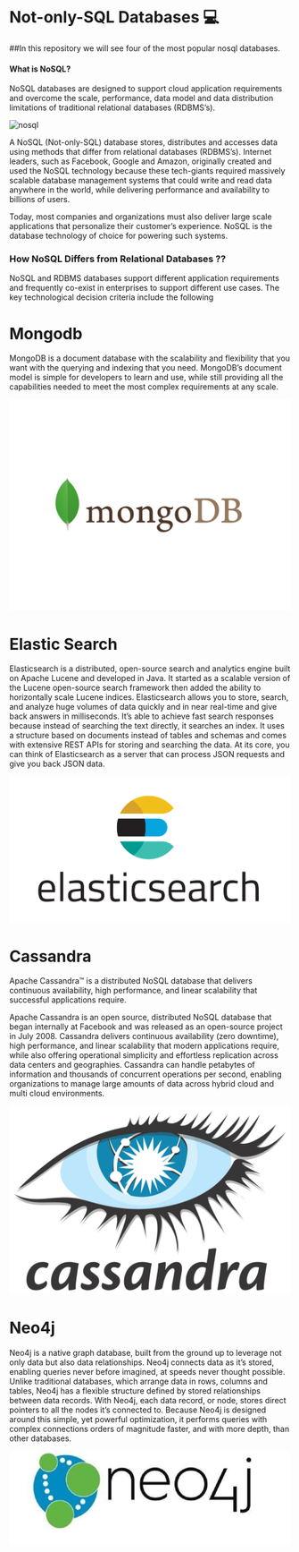 # Not-only-SQL Databases 💻 

##In this repository  we will see four of the most popular nosql databases.


#### What is NoSQL?

NoSQL databases are designed to support cloud application requirements and overcome the scale, performance, data model and data distribution limitations of traditional relational databases (RDBMS’s).

![nosql](/Users/nathanamar/Documents/github/No_SQL_DB/img/nosql.png)

A NoSQL (Not-only-SQL) database stores, distributes and accesses data using methods that differ from relational databases (RDBMS’s). Internet leaders, such as Facebook, Google and Amazon, originally created and used the NoSQL technology because these tech-giants required massively scalable database management systems that could write and read data anywhere in the world, while delivering performance and availability to billions of users.

Today, most companies and organizations must also deliver large scale applications that personalize their customer’s experience. NoSQL is the database technology of choice for powering such systems.

### How NoSQL Differs from Relational Databases ?? 
NoSQL and RDBMS databases support different application requirements and frequently co-exist in enterprises to support different use cases. The key technological decision criteria include the following

# Mongodb

MongoDB is a document database with the scalability and flexibility that you want with the querying and indexing that you need. MongoDB’s document model is simple for developers to learn and use, while still providing all the capabilities needed to meet the most complex requirements at any scale.

![mondodb](https://github.com/Nath19/No_SQL_DB/blob/master/img/mondodb.jpg)

# Elastic Search

Elasticsearch is a distributed, open-source search and analytics engine built on Apache Lucene and developed in Java. It started as a scalable version of the Lucene open-source search framework then added the ability to horizontally scale Lucene indices. Elasticsearch allows you to store, search, and analyze huge volumes of data quickly and in near real-time and give back answers in milliseconds. It’s able to achieve fast search responses because instead of searching the text directly, it searches an index. It uses a structure based on documents instead of tables and schemas and comes with extensive REST APIs for storing and searching the data. At its core, you can think of Elasticsearch as a server that can process JSON requests and give you back JSON data.


![elsaticsearch](https://github.com/Nath19/No_SQL_DB/blob/master/img/elsaticsearch.png)

# Cassandra

Apache Cassandra™ is a distributed NoSQL database that delivers continuous availability, high performance, and linear scalability that successful applications require.

Apache Cassandra is an open source, distributed NoSQL database that began internally at Facebook and was released as an open-source project in July 2008. Cassandra delivers continuous availability (zero downtime), high performance, and linear scalability that modern applications require, while also offering operational simplicity and effortless replication across data centers and geographies. Cassandra can handle petabytes of information and thousands of concurrent operations per second, enabling organizations to manage large amounts of data across hybrid cloud and multi cloud environments.



![cassandra](https://github.com/Nath19/No_SQL_DB/blob/master/img/cassandra.png)


# Neo4j
Neo4j is a native graph database, built from the ground up to leverage not only data but also data relationships. Neo4j connects data as it’s stored, enabling queries never before imagined, at speeds never thought possible. Unlike traditional databases, which arrange data in rows, columns and tables, Neo4j has a flexible structure defined by stored relationships between data records.
With Neo4j, each data record, or node, stores direct pointers to all the nodes it’s connected to. Because Neo4j is designed around this simple, yet powerful optimization, it performs queries with complex connections orders of magnitude faster, and with more depth, than other databases.

![neo4j](https://github.com/Nath19/No_SQL_DB/blob/master/img/neo4j.jpg)
